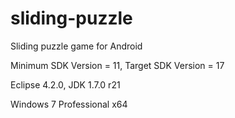sliding-puzzle
==============

Sliding puzzle game for Android

Minimum SDK Version = 11, Target SDK Version = 17

Eclipse 4.2.0, JDK 1.7.0 r21

Windows 7 Professional x64
